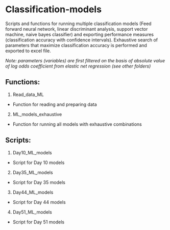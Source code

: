# Classification-models
Scripts and functions for running multiple classification models (Feed forward neural network, linear discriminant analysis, support vector machine, naive bayes classifier) and exporting performance measures (classification accuracy with confidence intervals). Exhaustive search of parameters that maximize classification accuracy is performed and exported to excel file.

*Note: parameters (variables) are first filtered on the basis of absolute value of log odds coefficient from elastic net regression (see other folders)*

## Functions:
1) Read_data_ML
 - Function for reading and preparing data
2) ML_models_exhaustive
 - Function for running all models with exhaustive combinations

## Scripts:
1) Day10_ML_models
 - Script for Day 10 models
2) Day35_ML_models
 - Script for Day 35 models
3) Day44_ML_models
 - Script for Day 44 models
4) Day51_ML_models
 - Script for Day 51 models